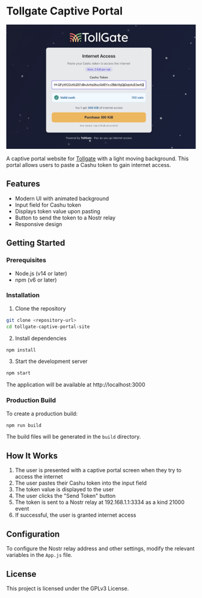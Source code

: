 # Tollgate Captive Portal

![](tollgate-captive-portal.png)

A captive portal website for [Tollgate](https://tollgate.me) with a light moving background. This portal allows users to paste a Cashu token to gain internet access.

## Features

- Modern UI with animated background
- Input field for Cashu token
- Displays token value upon pasting
- Button to send the token to a Nostr relay
- Responsive design

## Getting Started

### Prerequisites

- Node.js (v14 or later)
- npm (v6 or later)

### Installation

1. Clone the repository
```bash
git clone <repository-url>
cd tollgate-captive-portal-site
```

2. Install dependencies
```bash
npm install
```

3. Start the development server
```bash
npm start
```

The application will be available at http://localhost:3000

### Production Build

To create a production build:

```bash
npm run build
```

The build files will be generated in the `build` directory.

## How It Works

1. The user is presented with a captive portal screen when they try to access the internet
2. The user pastes their Cashu token into the input field
3. The token value is displayed to the user
4. The user clicks the "Send Token" button
5. The token is sent to a Nostr relay at 192.168.1.1:3334 as a kind 21000 event
6. If successful, the user is granted internet access

## Configuration

To configure the Nostr relay address and other settings, modify the relevant variables in the `App.js` file.

## License

This project is licensed under the GPLv3 License. 